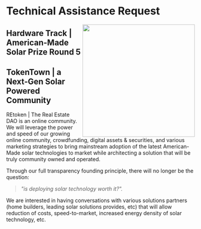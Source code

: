 # Technical Assistance Request
<img src="https://trello.com/1/cards/611c8059f5626f324810f083/attachments/615939a1eaa97511c9215ed3/download/logo_REtoken.DAO_2021-09-18T1800.png" width=300 align=right>

## Hardware Track | American-Made Solar Prize Round 5

## TokenTown | a Next-Gen Solar Powered Community
REtoken | The Real Estate DAO is an online community.  We will leverage the power and speed of our growing online community, crowdfunding, digital assets & securities, and various marketing strategies to bring mainstream adoption of the latest American-Made solar technologies to market while architecting a solution that will be truly community owned and operated.

Through our full transparency founding principle, there will no longer be the question:
> *"is deploying solar technology worth it?".*

We are interested in having conversations with various solutions partners (home builders, leading solar solutions provides, etc) that will allow reduction of costs, speed-to-market, increased energy density of solar technology, etc.
